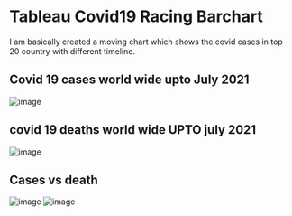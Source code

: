 # Tableau Covid19 Racing Barchart
I am basically created a moving chart which shows the covid cases in top 20 country with different timeline.

## Covid 19 cases world wide upto July 2021
![image](https://user-images.githubusercontent.com/70443251/126268038-56674bd3-3c72-4a56-99c9-9e9e22683d63.png)



## covid 19 deaths world wide UPTO july 2021
![image](https://user-images.githubusercontent.com/70443251/126267764-02726fcc-0e37-4645-be16-0b0596f3fdc0.png)

## Cases vs death
![image](https://user-images.githubusercontent.com/70443251/126267837-42cc075d-1d22-4c39-ac47-766d7d63d5b2.png) ![image](https://user-images.githubusercontent.com/70443251/126267902-bb2f8bd0-8a61-4bce-b642-0675691f0f0b.png)






